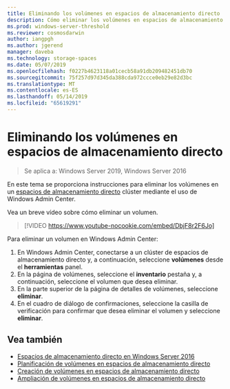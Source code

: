 ```yaml
---
title: Eliminando los volúmenes en espacios de almacenamiento directo
description: Cómo eliminar los volúmenes en espacios de almacenamiento directo con Windows Admin Center.
ms.prod: windows-server-threshold
ms.reviewer: cosmosdarwin
author: iangpgh
ms.author: jgerend
manager: daveba
ms.technology: storage-spaces
ms.date: 05/07/2019
ms.openlocfilehash: f0227b4623118a01cecb58a91db209482451db70
ms.sourcegitcommit: 75f257d97d345da388cda972ccce0eb29e82d3bc
ms.translationtype: MT
ms.contentlocale: es-ES
ms.lasthandoff: 05/14/2019
ms.locfileid: "65619291"
---
```

# <a name="deleting-volumes-in-storage-spaces-direct"></a>Eliminando los volúmenes en espacios de almacenamiento directo
> Se aplica a: Windows Server 2019, Windows Server 2016

En este tema se proporciona instrucciones para eliminar los volúmenes en un [espacios de almacenamiento directo](storage-spaces-direct-overview.md) clúster mediante el uso de Windows Admin Center.

Vea un breve vídeo sobre cómo eliminar un volumen.

> [!VIDEO https://www.youtube-nocookie.com/embed/DbjF8r2F6Jo]

Para eliminar un volumen en Windows Admin Center:

1. En Windows Admin Center, conectarse a un clúster de espacios de almacenamiento directo y, a continuación, seleccione **volúmenes** desde el **herramientas** panel.
2. En la página de volúmenes, seleccione el **inventario** pestaña y, a continuación, seleccione el volumen que desea eliminar.
4. En la parte superior de la página de detalles de volúmenes, seleccione **eliminar**.
5. En el cuadro de diálogo de confirmaciones, seleccione la casilla de verificación para confirmar que desea eliminar el volumen y seleccione **eliminar**.

## <a name="see-also"></a>Vea también

- [Espacios de almacenamiento directo en Windows Server 2016](storage-spaces-direct-overview.md)
- [Planificación de volúmenes en espacios de almacenamiento directo](plan-volumes.md)
- [Creación de volúmenes en espacios de almacenamiento directo](create-volumes.md)
- [Ampliación de volúmenes en espacios de almacenamiento directo](resize-volumes.md)
